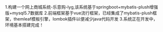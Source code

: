  1.构建一个网上商城系统-乐意购-lyg,该系统基于springboot+mybatis-plush增强版+mysql5.7数据库
 2.前端框架基于vue流行框架，已经集成了mybatis-plush框架，themleaf模板引擎，lombok插件以便减少java代码开发
 3.系统正在开发中，环境基本搭建完成！
